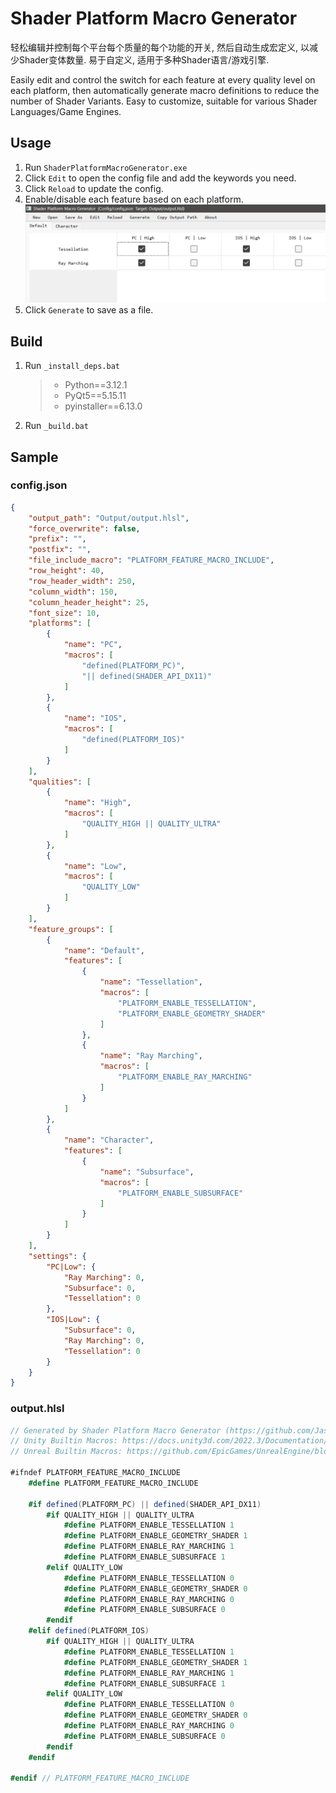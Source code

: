 # Shader Platform Macro Generator

轻松编辑并控制每个平台每个质量的每个功能的开关, 然后自动生成宏定义, 以减少Shader变体数量.
易于自定义, 适用于多种Shader语言/游戏引擎.

Easily edit and control the switch for each feature at every quality level on each platform, then automatically generate macro definitions to reduce the number of Shader Variants.
Easy to customize, suitable for various Shader Languages/Game Engines.

## Usage

1. Run `ShaderPlatformMacroGenerator.exe`
2. Click `Edit` to open the config file and add the keywords you need.
3. Click `Reload` to update the config.
4. Enable/disable each feature based on each platform.![image](./~Assets/Snipaste_2025-04-23_16-59-53.png)
5. Click `Generate` to save as a file.

## Build

1. Run `_install_deps.bat`

   > - Python==3.12.1
   > - PyQt5==5.15.11
   > - pyinstaller==6.13.0
   >
2. Run `_build.bat`

## Sample

### config.json

```json
{
    "output_path": "Output/output.hlsl",
    "force_overwrite": false,
    "prefix": "",
    "postfix": "",
    "file_include_macro": "PLATFORM_FEATURE_MACRO_INCLUDE",
    "row_height": 40,
    "row_header_width": 250,
    "column_width": 150,
    "column_header_height": 25,
    "font_size": 10,
    "platforms": [
        {
            "name": "PC",
            "macros": [
                "defined(PLATFORM_PC)",
                "|| defined(SHADER_API_DX11)"
            ]
        },
        {
            "name": "IOS",
            "macros": [
                "defined(PLATFORM_IOS)"
            ]
        }
    ],
    "qualities": [
        {
            "name": "High",
            "macros": [
                "QUALITY_HIGH || QUALITY_ULTRA"
            ]
        },
        {
            "name": "Low",
            "macros": [
                "QUALITY_LOW"
            ]
        }
    ],
    "feature_groups": [
        {
            "name": "Default",
            "features": [
                {
                    "name": "Tessellation",
                    "macros": [
                        "PLATFORM_ENABLE_TESSELLATION",
                        "PLATFORM_ENABLE_GEOMETRY_SHADER"
                    ]
                },
                {
                    "name": "Ray Marching",
                    "macros": [
                        "PLATFORM_ENABLE_RAY_MARCHING"
                    ]
                }
            ]
        },
        {
            "name": "Character",
            "features": [
                {
                    "name": "Subsurface",
                    "macros": [
                        "PLATFORM_ENABLE_SUBSURFACE"
                    ]
                }
            ]
        }
    ],
    "settings": {
        "PC|Low": {
            "Ray Marching": 0,
            "Subsurface": 0,
            "Tessellation": 0
        },
        "IOS|Low": {
            "Subsurface": 0,
            "Ray Marching": 0,
            "Tessellation": 0
        }
    }
}
```

### output.hlsl

```csharp
// Generated by Shader Platform Macro Generator (https://github.com/JasonMa0012/ShaderPlatformMacroGenerator)
// Unity Builtin Macros: https://docs.unity3d.com/2022.3/Documentation/Manual/SL-BuiltinMacros.html
// Unreal Builtin Macros: https://github.com/EpicGames/UnrealEngine/blob/5.5/Engine/Shaders/Public/Platform.ush

#ifndef PLATFORM_FEATURE_MACRO_INCLUDE
    #define PLATFORM_FEATURE_MACRO_INCLUDE

    #if defined(PLATFORM_PC) || defined(SHADER_API_DX11)
        #if QUALITY_HIGH || QUALITY_ULTRA
            #define PLATFORM_ENABLE_TESSELLATION 1
            #define PLATFORM_ENABLE_GEOMETRY_SHADER 1
            #define PLATFORM_ENABLE_RAY_MARCHING 1
            #define PLATFORM_ENABLE_SUBSURFACE 1
        #elif QUALITY_LOW
            #define PLATFORM_ENABLE_TESSELLATION 0
            #define PLATFORM_ENABLE_GEOMETRY_SHADER 0
            #define PLATFORM_ENABLE_RAY_MARCHING 0
            #define PLATFORM_ENABLE_SUBSURFACE 0
        #endif
    #elif defined(PLATFORM_IOS)
        #if QUALITY_HIGH || QUALITY_ULTRA
            #define PLATFORM_ENABLE_TESSELLATION 1
            #define PLATFORM_ENABLE_GEOMETRY_SHADER 1
            #define PLATFORM_ENABLE_RAY_MARCHING 1
            #define PLATFORM_ENABLE_SUBSURFACE 1
        #elif QUALITY_LOW
            #define PLATFORM_ENABLE_TESSELLATION 0
            #define PLATFORM_ENABLE_GEOMETRY_SHADER 0
            #define PLATFORM_ENABLE_RAY_MARCHING 0
            #define PLATFORM_ENABLE_SUBSURFACE 0
        #endif
    #endif

#endif // PLATFORM_FEATURE_MACRO_INCLUDE
```
